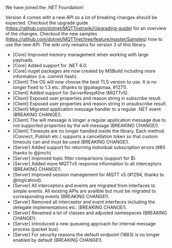 We have joined the .NET Foundation!

Version 4 comes with a new API so a lot of breaking changes should be expected.
Checkout the upgrade guide (https://github.com/dotnet/MQTTnet/wiki/Upgrading-guide) for an overview of the changes.
Checkout the new samples (https://github.com/dotnet/MQTTnet/tree/feature/master/Samples) how to use the new API. The wiki only remains for version 3 of this library.

* [Core] Improved memory management when working with large payloads.
* [Core] Added support for .NET 6.0.
* [Core] nuget packages are now created by MSBuild including more information (i.e. commit hash).
* [Client] The OS will now choose the best TLS version to use. It is no longer fixed to 1.3 etc. (thanks to @patagonaa, #1271).
* [Client] Added support for _ServerKeepAlive_ (MQTTv5).
* [Client] Exposed user properties and reason string in subscribe result.
* [Client] Exposed user properties and reason string in unsubscribe result.
* [Client] Migrated application message handler to a regular .NET event (BREAKING CHANGE!).
* [Client] The will message is longer a regular application message due to not supported properties by the will message (BREAKING CHANGE!).
* [Client] Timeouts are no longer handled inside the library. Each method (Connect, Publish etc.) supports a cancellation token so that custom timeouts can and must be used (BREAKING CHANGE!). 
* [Server] Added support for returning individual subscription errors (#80 thanks to @jimch)
* [Server] Improved topic filter comparisons (support for $).
* [Server] Added more MQTTv5 response information to all interceptors (BREAKING CHANGE!).
* [Server] Improved session management for MQTT v5 (#1294, thanks to @logicaloud).
* [Server] All interceptors and events are migrated from interfaces to simple events. All existing APIs are availble but must be migrated to corresponding events (BREAKING CHANGE!).
* [Server] Removed all interceptor and event interfaces including the delegate implementations etc. (BREAKING CHANGE!).
* [Server] Renamed a lot of classes and adjusted namespaces (BREAKING CHANGE!).
* [Server] Introduced a new queueing approach for internal message process (packet bus).
* [Server] For security reasons the default endpoint (1883) is no longer enabled by default (BREAKING CHANGE!).